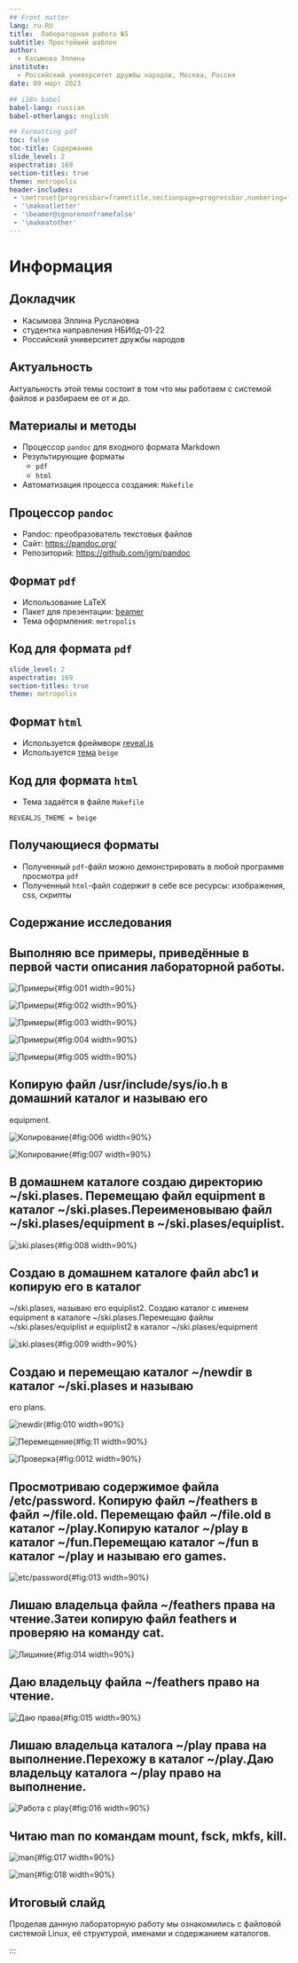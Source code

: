 ```yaml
---
## Front matter
lang: ru-RU
title:  Лабораторная работа №5
subtitle: Простейший шаблон
author:
  - Касымова Эллина
institute:
  - Российский университет дружбы народов, Москва, Россия
date: 09 март 2023

## i18n babel
babel-lang: russian
babel-otherlangs: english

## Formatting pdf
toc: false
toc-title: Содержание
slide_level: 2
aspectratio: 169
section-titles: true
theme: metropolis
header-includes:
 - \metroset{progressbar=frametitle,sectionpage=progressbar,numbering=fraction}
 - '\makeatletter'
 - '\beamer@ignorenonframefalse'
 - '\makeatother'
---
```


# Информация

## Докладчик

  * Касымова Эллина Руслановна
  * студентка направления НБИбд-01-22
  * Российский университет дружбы народов


## Актуальность

Актуальность этой темы состоит в том что мы работаем с системой файлов и разбираем ее от и до.


## Материалы и методы

- Процессор `pandoc` для входного формата Markdown
- Результирующие форматы
	- `pdf`
	- `html`
- Автоматизация процесса создания: `Makefile`


## Процессор `pandoc`

- Pandoc: преобразователь текстовых файлов
- Сайт: <https://pandoc.org/>
- Репозиторий: <https://github.com/jgm/pandoc>

## Формат `pdf`

- Использование LaTeX
- Пакет для презентации: [beamer](https://ctan.org/pkg/beamer)
- Тема оформления: `metropolis`

## Код для формата `pdf`

```yaml
slide_level: 2
aspectratio: 169
section-titles: true
theme: metropolis
```

## Формат `html`

- Используется фреймворк [reveal.js](https://revealjs.com/)
- Используется [тема](https://revealjs.com/themes/) `beige`

## Код для формата `html`

- Тема задаётся в файле `Makefile`

```make
REVEALJS_THEME = beige 
```

## Получающиеся форматы

- Полученный `pdf`-файл можно демонстрировать в любой программе просмотра `pdf`
- Полученный `html`-файл содержит в себе все ресурсы: изображения, css, скрипты



## Содержание исследования

## Выполняю все примеры, приведённые в первой части описания лабораторной работы.

![Примеры](image/1.png){#fig:001 width=90%}

![Примеры](image/2.png){#fig:002 width=90%}

![Примеры](image/3.png){#fig:003 width=90%}

![Примеры](image/4.png){#fig:004 width=90%}

![Примеры](image/5.png){#fig:005 width=90%}

## Копирую файл /usr/include/sys/io.h в домашний каталог и называю его
equipment.

![Копирование](image/6.png){#fig:006 width=90%}

![Копирование](image/7.png){#fig:007 width=90%}

## В домашнем каталоге создаю директорию ~/ski.plases. Перемещаю файл equipment в каталог ~/ski.plases.Переименовываю файл ~/ski.plases/equipment в ~/ski.plases/equiplist.

![ski.plases](image/8.png){#fig:008 width=90%}

## Создаю в домашнем каталоге файл abc1 и копирую его в каталог
~/ski.plases, называю его equiplist2.  Создаю каталог с именем equipment в каталоге ~/ski.plases.Перемещаю файлы ~/ski.plases/equiplist и equiplist2 в каталог
~/ski.plases/equipment

![ski.plases](image/9.png){#fig:009 width=90%}

## Создаю и перемещаю каталог ~/newdir в каталог ~/ski.plases и называю
его plans.

![newdir](image/10.png){#fig:010 width=90%}

![Перемещение](image/11.png){#fig:11 width=90%}

![Проверка](image/12.png){#fig:0012 width=90%}

## Просмотриваю содержимое файла /etc/password. Копирую файл ~/feathers в файл ~/file.old. Перемещаю файл ~/file.old в каталог ~/play.Копирую каталог ~/play в каталог ~/fun.Перемещаю каталог ~/fun в каталог ~/play и называю его games.

![etc/password](image/13.png){#fig:013 width=90%}

## Лишаю владельца файла ~/feathers права на чтение.Затеи копирую файл feathers и проверяю на команду cat.

![Лишиние](image/14.png){#fig:014 width=90%}

## Даю владельцу файла ~/feathers право на чтение.

![Даю права](image/15.png){#fig:015 width=90%}

## Лишаю владельца каталога ~/play права на выполнение.Перехожу в каталог ~/play.Даю владельцу каталога ~/play право на выполнение.

![Работа с play](image/16.png){#fig:016 width=90%}

## Читаю man по командам mount, fsck, mkfs, kill.

![man](image/17.png){#fig:017 width=90%}

![man](image/18.png){#fig:018 width=90%}


## Итоговый слайд

Проделав данную лабораторную работу мы ознакомились с файловой системой Linux, её структурой, именами и содержанием каталогов. 



:::

